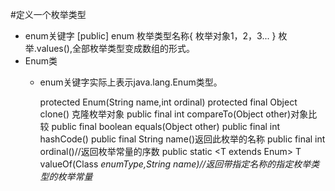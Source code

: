 #定义一个枚举类型
* enum关键字
		[public] enum 枚举类型名称{
			枚举对象1，2，3...
		}
		枚举.values(),全部枚举类型变成数组的形式。
* Enum类
	* enum关键字实际上表示java.lang.Enum类型。
	
		protected Enum(String name,int ordinal)
		protected final Object clone() 克隆枚举对象
		public final int compareTo(Object other)对象比较
		public final boolean equals(Object other)
		public final int hashCode()
		public final String name()返回此枚举的名称
		public final int ordinal()//返回枚举常量的序数
		public static <T extends Enum<T>> T valueOf(Class<I> enumType,String name)//返回带指定名称的指定枚举类型的枚举常量		
		